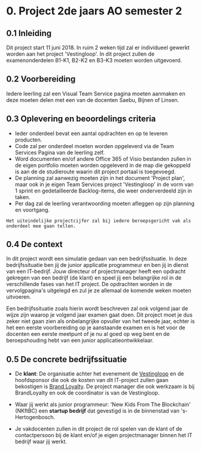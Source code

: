 # 0. Project 2de jaars AO semester 2

## 0.1 Inleiding

Dit project start 11 juni 2018. In ruim 2 weken tijd zal er individueel gewerkt worden aan het project 'Vestingloop'.
In dit project zullen de examenonderdelen B1-K1, B2-K2 en B3-K3 moeten worden uitgevoerd. 

## 0.2 Voorbereiding

Iedere leerling zal een Visual Team Service pagina moeten aanmaken en deze moeten delen met een van de docenten Saebu, Bijnen of Linsen.

## 0.3 Oplevering en beoordelings criteria

- Ieder onderdeel bevat een aantal opdrachten en op te leveren producten.
- Code zal per onderdeel moeten worden opgeleverd via de Team Services Pagina van de leerling zelf.
- Word documenten en/of andere Office 365 of Visio bestanden zullen in de eigen portfolio moeten worden opgeleverd in de map die gekoppeld is aan de de studieroute waarin dit project portaal is toegevoegd. 
- De planning zal aanwezig moeten zijn in het document 'Project plan', maar ook in je eigen Team Services project 'Vestingloop' in de vorm van 1 sprint en gedetailleerde Backlog-items, die weer onderverdeeld zijn in taken.
- Per dag zal de leerling verantwoording moeten afleggen op zijn planning en voortgang. 

``Het uiteindelijke projectcijfer zal bij iedere beroepsgericht vak als onderdeel mee gaan tellen.``

## 0.4 De context 

In dit project wordt een simulatie gedaan van een bedrijfssituatie. In deze bedrijfssituatie ben jij de junior applicatie programmeur en ben jij in dienst van een IT-bedrijf.
Jouw directeur of projectmanager heeft een opdracht gekregen van een bedrijf (de klant) en speel jij een belangrijke rol in de verschillende fases van het IT project.
De opdrachten worden in de vervolgpagina's uitgelegd en zul je ze allemaal de komende weken moeten uitvoeren.

Een bedrijfssituatie zoals hierin wordt beschreven zal ook volgend jaar de wijze zijn waarop je volgend jaar examen gaat doen.
Dit project moet je dus zeker niet gaan zien als onbelangrijke opvuller van het tweede jaar, echter is het een eerste voorbereiding op je aanstaande examen en is het voor de docenten een
eerste meetpunt of je nu al goed op weg bent en de beroepshouding hebt van een junior applicatieontwikkelaar.

## 0.5 De concrete bedrijfssituatie

- De __klant__: De organisatie achter het evenement de [Vestingloop](http://vestingloop.nl) en de hoofdsponsor die ook de kosten van dit IT-project zullen gaan bekostigen is [Brand Loyalty](https://www.brandloyalty-int.com/nl-NL/home/).
  De project manager die ook werkzaam is bij BrandLoyalty en ook de coordinator is van de Vestingloop. 

- Waar jij werkt als junior programmeur: 'New Kids From The Blockchain' (NKftBC) een __startup bedrijf__ dat gevestigd is in de binnenstad van 's-Hertogenbosch.

- Je vakdocenten zullen in dit project de rol spelen van de klant of de contactpersoon bij de klant en/of je eigen projectmanager binnen het IT bedrijf waar jij werkt. 



